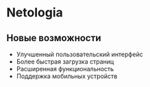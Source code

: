 # Netologia
## Новые возможности

- Улучшенный пользовательский интерфейс
- Более быстрая загрузка страниц
- Расширенная функциональность
- Поддержка мобильных устройств